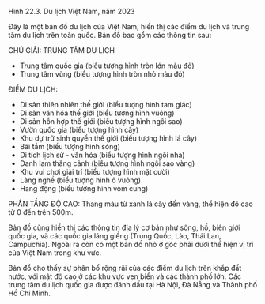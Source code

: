 Hình 22.3. Du lịch Việt Nam, năm 2023

Đây là một bản đồ du lịch của Việt Nam, hiển thị các điểm du lịch và trung tâm du lịch trên toàn quốc. Bản đồ bao gồm các thông tin sau:

CHÚ GIẢI:
TRUNG TÂM DU LỊCH
- Trung tâm quốc gia (biểu tượng hình tròn lớn màu đỏ)
- Trung tâm vùng (biểu tượng hình tròn nhỏ màu đỏ)

ĐIỂM DU LỊCH:
- Di sản thiên nhiên thế giới (biểu tượng hình tam giác)
- Di sản văn hóa thế giới (biểu tượng hình vuông)
- Di sản hỗn hợp thế giới (biểu tượng hình ngôi sao)
- Vườn quốc gia (biểu tượng hình cây)
- Khu dự trữ sinh quyển thế giới (biểu tượng hình lá cây)
- Bãi tắm (biểu tượng hình sóng)
- Di tích lịch sử - văn hóa (biểu tượng hình ngôi nhà)
- Danh lam thắng cảnh (biểu tượng hình ngôi sao vàng)
- Khu vui chơi giải trí (biểu tượng hình mặt cười)
- Làng nghề (biểu tượng hình ô vuông)
- Hang động (biểu tượng hình vòm cung)

PHÂN TẦNG ĐỘ CAO:
Thang màu từ xanh lá cây đến vàng, thể hiện độ cao từ 0 đến trên 500m.

Bản đồ cũng hiển thị các thông tin địa lý cơ bản như sông, hồ, biên giới quốc gia, và các quốc gia láng giềng (Trung Quốc, Lào, Thái Lan, Campuchia). Ngoài ra còn có một bản đồ nhỏ ở góc phải dưới thể hiện vị trí của Việt Nam trong khu vực.

Bản đồ cho thấy sự phân bố rộng rãi của các điểm du lịch trên khắp đất nước, với mật độ cao ở các khu vực ven biển và các thành phố lớn. Các trung tâm du lịch quốc gia được đánh dấu tại Hà Nội, Đà Nẵng và Thành phố Hồ Chí Minh.